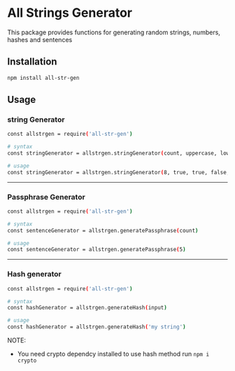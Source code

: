 # All Strings Generator
This package provides functions for generating random strings, numbers, hashes and sentences

## Installation
```bash
npm install all-str-gen
```

## Usage
### string Generator
```bash
const allstrgen = require('all-str-gen')

# syntax
const stringGenerator = allstrgen.stringGenerator(count, uppercase, lowercase, number, symbols)

# usage
const stringGenerator = allstrgen.stringGenerator(8, true, true, false, true)
```

---

### Passphrase Generator
```bash
const allstrgen = require('all-str-gen')

# syntax
const sentenceGenerator = allstrgen.generatePassphrase(count)

# usage
const sentenceGenerator = allstrgen.generatePassphrase(5)
```

---

### Hash generator
```bash
const allstrgen = require('all-str-gen')

# syntax
const hashGenerator = allstrgen.generateHash(input)

# usage
const hashGenerator = allstrgen.generateHash('my string')
```

NOTE:
- You need crypto dependcy installed to use hash method run ```npm i crypto```